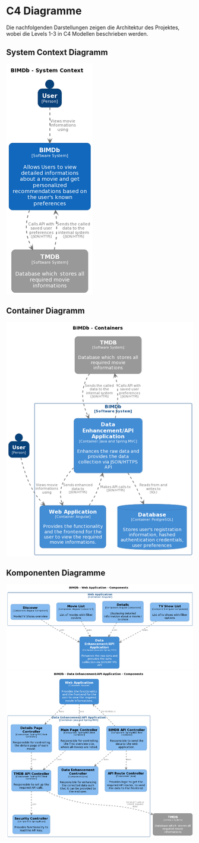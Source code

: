 # C4 Diagramme

Die nachfolgenden Darstellungen zeigen die Architektur des Projektes, wobei die Levels 1-3 in C4 Modellen beschrieben werden.

## System Context Diagramm 

![Gitflow](../assets/img/C4_SystemContext_BIMDb.png)

## Container Diagramm

![Gitflow](../assets/img/C4_Container_BIMDb.png)

## Komponenten Diagramme

![Gitflow](../assets/img/C4_Component_WebApplication.png)
![Gitflow](../assets/img/C4_Component_DataEnhancement_APIApplication.png)


